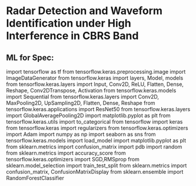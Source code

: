 # Radar Detection and Waveform Identification under High Interference in CBRS Band
## ML for Spec:
import tensorflow as tf
from tensorflow.keras.preprocessing.image import ImageDataGenerator
from tensorflow.keras import layers, Model, models
from tensorflow.keras.layers import Input, Conv2D, ReLU, Flatten, Dense, Reshape, Conv2DTranspose, Activation
from tensorflow.keras.models import Sequential
from tensorflow.keras.layers import Conv2D, MaxPooling2D, UpSampling2D, Flatten, Dense, Reshape
from tensorflow.keras.applications import ResNet50
from tensorflow.keras.layers import GlobalAveragePooling2D
import matplotlib.pyplot as plt
from tensorflow.keras.utils import to_categorical
from tensorflow import keras
from tensorflow.keras import regularizers
from tensorflow.keras.optimizers import Adam
import numpy as np
import seaborn as sns
from tensorflow.keras.models import load_model
import matplotlib.pyplot as plt
from sklearn.metrics import confusion_matrix
import pdb
import random
from sklearn.metrics import accuracy_score
from tensorflow.keras.optimizers import SGD,RMSprop
from sklearn.model_selection import train_test_split
from sklearn.metrics import confusion_matrix, ConfusionMatrixDisplay
from sklearn.ensemble import RandomForestClassifier
